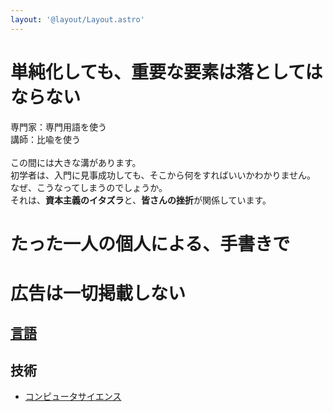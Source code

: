 ```yaml
---
layout: '@layout/Layout.astro'
---
```

# 単純化しても、重要な要素は落としてはならない
専門家：専門用語を使う<br>
講師：比喩を使う<br>
<br>この間には大きな溝があります。 <br>
初学者は、入門に見事成功しても、そこから何をすればいいかわかりません。
なぜ、こうなってしまうのでしょうか。<br>
それは、**資本主義のイタズラ**と、**皆さんの挫折**が関係しています。
# たった一人の個人による、手書きで
# 広告は一切掲載しない
## [言語](/b/lang)
## 技術
* [コンピュータサイエンス](b/cs)